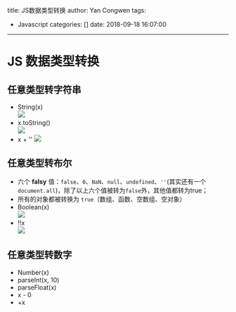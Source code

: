 title: JS数据类型转换
author: Yan Congwen
tags:
  - Javascript
categories: []
date: 2018-09-18 16:07:00
---
# JS 数据类型转换

## 任意类型转字符串
- String(x)         
![](https://img.yancongwen.cn/18-9-20/9436618.jpg)
- x.toString()  
![](https://img.yancongwen.cn/18-9-20/40339551.jpg)
- x + ''
![](https://img.yancongwen.cn/18-9-20/5923289.jpg)

## 任意类型转布尔  
- 六个 **falsy** 值：`false`、`0`、`NaN`、`null`、`undefined`、`''`(其实还有一个`document.all`)，除了以上六个值被转为`false`外，其他值都转为true； 
- 所有的对象都被转换为 `true`（数组、函数、空数组、空对象）  
- Boolean(x)    
![](https://img.yancongwen.cn/18-9-18/2569689.jpg)
- !!x   
![](https://img.yancongwen.cn/18-9-18/79806060.jpg)

## 任意类型转数字
- Number(x)
- parseInt(x, 10)
- parseFloat(x) 
- x - 0
- +x